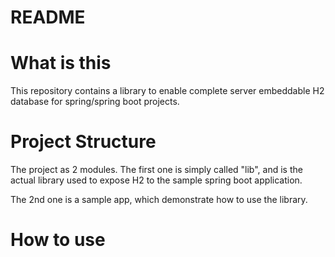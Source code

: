 # README #

# What is this #

This repository contains a library to enable complete server embeddable H2 database for spring/spring boot projects.

# Project Structure #

The project as 2 modules. The first one is simply called "lib", and is the 
actual library used to expose H2 to the sample spring boot application.

The 2nd one is a sample app, which demonstrate how to use the library.

# How to use #


